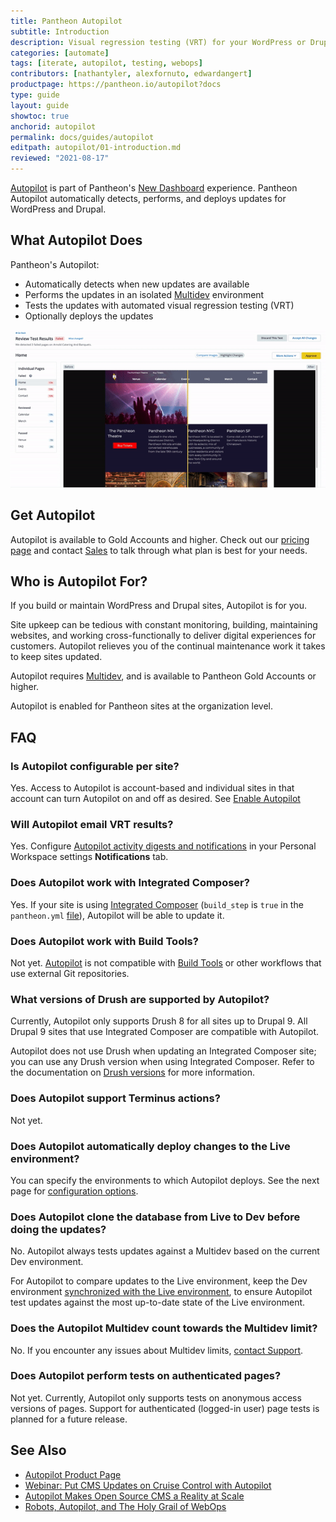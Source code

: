 ```yaml
---
title: Pantheon Autopilot
subtitle: Introduction
description: Visual regression testing (VRT) for your WordPress or Drupal site.
categories: [automate]
tags: [iterate, autopilot, testing, webops]
contributors: [nathantyler, alexfornuto, edwardangert]
productpage: https://pantheon.io/autopilot?docs
type: guide
layout: guide
showtoc: true
anchorid: autopilot
permalink: docs/guides/autopilot
editpath: autopilot/01-introduction.md
reviewed: "2021-08-17"
---
```


[Autopilot](https://pantheon.io/autopilot?docs) is part of Pantheon's [New Dashboard](/guides/new-dashboard) experience. Pantheon Autopilot automatically detects, performs, and deploys updates for WordPress and Drupal.

## What Autopilot Does

Pantheon's Autopilot:

- Automatically detects when new updates are available
- Performs the updates in an isolated [Multidev](/multidev) environment
- Tests the updates with automated visual regression testing (VRT)
- Optionally deploys the updates

![A gif showing Autopilot visual regression testing](../../../images/dashboard/vrt.gif)

## Get Autopilot

Autopilot is available to Gold Accounts and higher. Check out our [pricing page](https://pantheon.io/pricing?docs) and contact [Sales](https://pantheon.io/earlyaccess/autopilot?docs) to talk through what plan is best for your needs.

## Who is Autopilot For?

If you build or maintain WordPress and Drupal sites, Autopilot is for you.

Site upkeep can be tedious with constant monitoring, building, maintaining websites, and working cross-functionally to deliver digital experiences for customers. Autopilot relieves you of the continual maintenance work it takes to keep sites updated.

Autopilot requires [Multidev](/multidev), and is available to Pantheon Gold Accounts or higher.

Autopilot is enabled for Pantheon sites at the organization level.

## FAQ

### Is Autopilot configurable per site?

Yes. Access to Autopilot is account-based and individual sites in that account can turn Autopilot on and off as desired. See [Enable Autopilot](/guides/autopilot/enable-autopilot)

### Will Autopilot email VRT results?

Yes. Configure [Autopilot activity digests and notifications](/guides/autopilot/enable-autopilot/#enable-autopilot-email-notifications) in your Personal Workspace settings **Notifications** tab.

### Does Autopilot work with Integrated Composer?

Yes. If your site is using [Integrated Composer](/integrated-composer) (`build_step` is `true` in the `pantheon.yml` [file](/pantheon-yml)), Autopilot will be able to update it.

### Does Autopilot work with Build Tools?

Not yet. [Autopilot](/guides/autopilot) is not compatible with [Build Tools](/guides/build-tools/) or other workflows that use external Git repositories.

### What versions of Drush are supported by Autopilot?

Currently, Autopilot only supports Drush 8 for all sites up to Drupal 9. All Drupal 9 sites that use Integrated Composer are compatible with Autopilot.

Autopilot does not use Drush when updating an Integrated Composer site; you can use any Drush version when using Integrated Composer. Refer to the documentation on [Drush versions](/drush-versions) for more information.

### Does Autopilot support Terminus actions?

Not yet.

### Does Autopilot automatically deploy changes to the Live environment?

You can specify the environments to which Autopilot deploys. See the next page for [configuration options](/guides/autopilot/enable-autopilot).

### Does Autopilot clone the database from Live to Dev before doing the updates?

No. Autopilot always tests updates against a Multidev based on the current Dev environment.

For Autopilot to compare updates to the Live environment, keep the Dev environment [synchronized with the Live environment](/pantheon-workflow), to ensure Autopilot test updates against the most up-to-date state of the Live environment.

### Does the Autopilot Multidev count towards the Multidev limit?

No. If you encounter any issues about Multidev limits, [contact Support](/support).

### Does Autopilot perform tests on authenticated pages?

Not yet. Currently, Autopilot only supports tests on anonymous access versions of pages. Support for authenticated (logged-in user) page tests is planned for a future release.

## See Also

- [Autopilot Product Page](https://pantheon.io/autopilot?docs)
- [Webinar: Put CMS Updates on Cruise Control with Autopilot](https://pantheon.io/put-cms-updates-on-cruise-control-with-autopilot-webinar)
- [Autopilot Makes Open Source CMS a Reality at Scale](https://pantheon.io/blog/open-source-cms-scale-autopilot)
- [Robots, Autopilot, and The Holy Grail of WebOps](https://pantheon.io/blog/robots-autopilot-and-holy-grail-webops)
